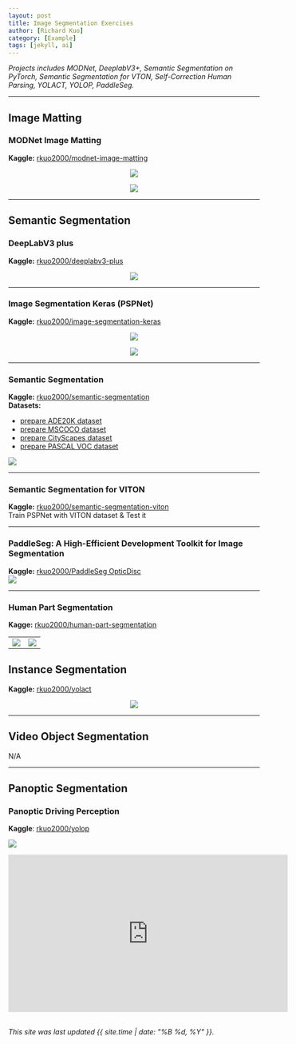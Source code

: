 ```yaml
---
layout: post
title: Image Segmentation Exercises
author: [Richard Kuo]
category: [Example]
tags: [jekyll, ai]
---
```


*Projects includes MODNet, DeeplabV3+, Semantic Segmentation on PyTorch, Semantic Segmentation for VTON, Self-Correction Human Parsing, YOLACT, YOLOP, PaddleSeg.*

---
## Image Matting
### MODNet Image Matting
**Kaggle:** [rkuo2000/modnet-image-matting](https://www.kaggle.com/rkuo2000/modnet-image-matting)<br>
<p align="center"><img src="https://github.com/rkuo2000/AI-course/blob/gh-pages/images/MODNet_DuaLipa.png?raw=true"></p>
<p align="center"><img src="https://github.com/rkuo2000/AI-course/blob/gh-pages/images/MODNet_Halsey.png?raw=true"></p>

---
## Semantic Segmentation
### DeepLabV3 plus
**Kaggle:** [rkuo2000/deeplabv3-plus](https://kaggle.com/rkuo2000/deeplabv3-plus)
<p align="center"><img src="https://github.com/rkuo2000/AI-course/blob/gh-pages/images/deeplabv3_result.png?raw=True"></p>

---
### Image Segmentation Keras (PSPNet)
**Kaggle:** [rkuo2000/image-segmentation-keras](https://kaggle.com/rkuo2000/image-segmentation-keras)<br>
<p align="center"><img src="https://github.com/rkuo2000/AI-course/blob/gh-pages/images/pspnet_peny_mart_result.png?raw=True"></p>
<p align="center"><img src="https://github.com/rkuo2000/AI-course/blob/gh-pages/images/pspnet_ade20k_result.png?raw=True"></p>

---
### Semantic Segmentation
**Kaggle:** [rkuo2000/semantic-segmentation](https://www.kaggle.com/rkuo2000/semantic-segmentation)<br>
**Datasets:** 
* [prepare ADE20K dataset](https://cv.gluon.ai/build/examples_datasets/ade20k.html#sphx-glr-download-build-examples-datasets-ade20k-py)
* [prepare MSCOCO dataset](https://cv.gluon.ai/build/examples_datasets/mscoco.html)
* [prepare CityScapes dataset](https://cv.gluon.ai/build/examples_datasets/cityscapes.html)
* [prepare PASCAL VOC dataset](https://cv.gluon.ai/build/examples_datasets/pascal_voc.html)

![](https://github.com/Tramac/awesome-semantic-segmentation-pytorch/blob/master/docs/weimar_000091_000019_gtFine_color.png?raw=true)

---
### Semantic Segmentation for VITON
**Kaggle:** [rkuo2000/semantic-segmentation-viton](https://www.kaggle.com/code/rkuo2000/semantic-segmentation-viton)<br>
Train PSPNet with VITON dataset & Test it

--- 
### PaddleSeg: A High-Efficient Development Toolkit for Image Segmentation
**Kaggle:** [rkuo2000/PaddleSeg OpticDisc](https://kaggle.com/rkuo2000/PaddleSeg-OpticDisc)<br>
![](https://github.com/rkuo2000/AI-course/blob/gh-pages/images/paddleseg_opticdisc.png?raw=true)

---
### Human Part Segmentation
**Kagge:** [rkuo2000/human-part-segmentation](https://www.kaggle.com/rkuo2000/human-part-segmentation/edit)<br>
<table>
  <tr>
  <td><img src="https://github.com/PeikeLi/Self-Correction-Human-Parsing/blob/master/demo/demo.jpg?raw=true"></td>
  <td><img src="https://github.com/PeikeLi/Self-Correction-Human-Parsing/blob/master/demo/demo_atr.png?raw=true"></td>
  </tr>
</table>

## Instance Segmentation
**Kaggle:** [rkuo2000/yolact](https://www.kaggle.com/rkuo2000/yolact)<br>
<p align="center"><img src="https://github.com/rkuo2000/AI-course/blob/gh-pages/images/yolact_traffic.jpg?raw=true"></p>

---
## Video Object Segmentation
N/A

---
## Panoptic Segmentation
### Panoptic Driving Perception
**Kaggle**: [rkuo2000/yolop](https://www.kaggle.com/rkuo2000/yolop)<br>

![](https://mdimg.wxwenku.com/getimg/ccdf080c7af7e8a10e9b88444af98393d1f7b49c5e9d65ef2cd827532f32de1fa52314f1ea7a53ff4a598fa8606fdabf.jpg)

<iframe width="560" height="315" src="https://www.youtube.com/embed/4f9YHyqnq0A" title="YouTube video player" frameborder="0" allow="accelerometer; autoplay; clipboard-write; encrypted-media; gyroscope; picture-in-picture" allowfullscreen></iframe>
<br>
<br>

*This site was last updated {{ site.time | date: "%B %d, %Y" }}.*

